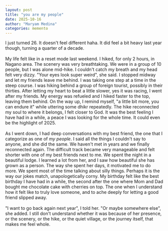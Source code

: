 ```yaml
---
layout: post
title: "you are my people"
date: 2025-10-16
author: "Maryam Medina"
categories: memento
---
```



I just turned 26. It doesn't feel different haha. It did feel a bit heavy last year though, turning a quarter of a decade.<br>
<br>
My life felt like in a reset mode last weekend. I hiked, for only 2 hours, in Nagano area. The scenery was very breathtaking. We were in a group of 10 people, but I was alone mid-hike. I couldn't catch my breath and my head felt very dizzy. "Your eyes look super weird", she said. I stopped midway and let my friends leave me behind. I was taking one step at a time in the steep course. I was hiking behind a group of foreign tourist, possibly in their thirties. After letting my heart to beat a little slower, yes it was racing, I went after my friends. My energy was refueled and I hiked faster to the top, leaving them behind. On the way up, I remind myself, "a little bit more, you can endure it" while uttering some dhikr repeatedly. The hike reconnected my soul to where it belongs, I felt closer to God. It was the best feeling I have had in a while, a peace I was looking for the whole time. It could even be the highlight of 2025.<br>
<br>
As I went down, I had deep conversations with my best friend, the one that I categorize as one of *my people*. I said all the things I couldn't say to anyone, and she did the same. We haven't met in years and we finally reconnected again. The difficult track became very manageable and felt shorter with one of my best friends next to me. We spent the night in a beautiful lodge. I learned a lot from her, and I saw how beautiful she has grown as a person. The way she spent her days, it motivated me to do more. We spent most of the time talking about silly things. Perhaps it is the way our jokes match, unapologetically corny. My birthday felt like the best birthday I have had in a while, the second after the one where Mom and Dad bought me chocolate cake with cherries on top. The one when I understand how it felt like to truly love someone, and to ache deeply for letting a good friend slipped away.<br>
<br>
"I want to go back again next year", I told her. "Or maybe somewhere else", she added. I still don't understand whether it was because of her presence, or the scenery, or the hike, or the quiet village, or the journey itself, that makes me feel whole.<br>
<br>